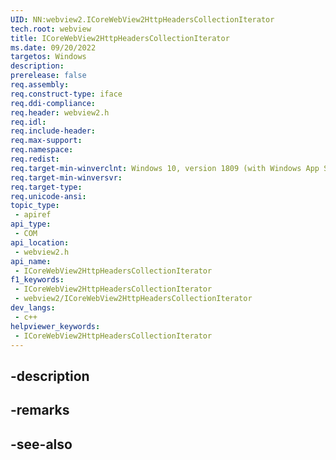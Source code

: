 ```yaml
---
UID: NN:webview2.ICoreWebView2HttpHeadersCollectionIterator
tech.root: webview
title: ICoreWebView2HttpHeadersCollectionIterator
ms.date: 09/20/2022
targetos: Windows
description: 
prerelease: false
req.assembly: 
req.construct-type: iface
req.ddi-compliance: 
req.header: webview2.h
req.idl: 
req.include-header: 
req.max-support: 
req.namespace: 
req.redist: 
req.target-min-winverclnt: Windows 10, version 1809 (with Windows App SDK 1.1 or later)
req.target-min-winversvr: 
req.target-type: 
req.unicode-ansi: 
topic_type:
 - apiref
api_type:
 - COM
api_location:
 - webview2.h
api_name:
 - ICoreWebView2HttpHeadersCollectionIterator
f1_keywords:
 - ICoreWebView2HttpHeadersCollectionIterator
 - webview2/ICoreWebView2HttpHeadersCollectionIterator
dev_langs:
 - c++
helpviewer_keywords:
 - ICoreWebView2HttpHeadersCollectionIterator
---
```


## -description

## -remarks

## -see-also

